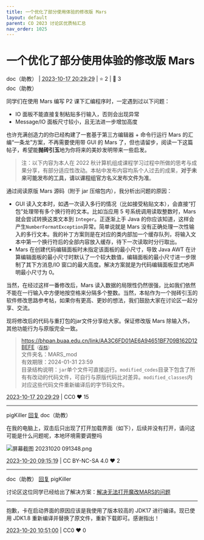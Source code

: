 ```yaml
---
title: 一个优化了部分使用体验的修改版 Mars
layout: default
parent: CO 2023 讨论区优质帖汇总
nav_order: 1025
---
```

# 一个优化了部分使用体验的修改版 Mars
<div class="post-info">
<span>doc（助教）</span>
|
<abbr title="2023-10-17T20:29:29.841072+08:00"><time datetime="2023-10-17T20:29:29.841072+08:00">2023-10-17 20:29:29</time></abbr>
|
<span>⭐️ 2</span>
|
<span>💬️ 3</span>
<br>
<div></div>
</div>

<div id="reply-3920" class="reply reply-l0">
<div class="reply-header">
<span>doc（助教）</span>
</div>
<div class="reply-text">

同学们在使用 Mars 编写 P2 课下汇编程序时，一定遇到过以下问题：
+ IO 面板不能直接复制粘贴多行输入，否则会出现异常
+ Message/IO 面板尺寸较小，且无法进一步增加高度


也许充满创造力的你已经构建了一套基于第三方编辑器 + 命令行运行 Mars 的汇编“一条龙”方案，不再需要使用带 GUI 的 Mars 了，但也请留步，阅读一下这篇帖子，希望能**抛砖引玉**地为你将来的美妙发明带来一些启发。

> 注：以下内容为本人在 2022 秋计算机组成课程学习过程中所做的思考与成果分享，有部分适应性改动。本帖中发布内容均系个人过去的成果，**对于未来可能发布的工具，请以课程组官方名义发布文件为准**。

通过阅读原版 Mars 源码（附于 jar 压缩包内），我分析出问题的原因：
+ GUI 读入文本时，如遇一次读入多行的情况（比如接受粘贴文本），会直接“打包”处理带有多个换行符的文本。比如当应用 5 号系统调用读取整数时，Mars 就会尝试转换这类文本到 `Integer`。正逐渐上手 Java 的你应该知道，这样会产生`NumberFormatException`异常。简单说就是 Mars 没有正确处理一次性输入的多行文本。我的补丁方案则是在对应的类内部加一个缓存队列，将输入文本中第一个换行符后的全部内容放入缓存，待下一次读取时分行取出。
+ Mars 在创建代码编辑面板时未指定该面板的最小尺寸，导致 Java AWT 在计算编辑面板的最小尺寸时默认了一个较大数值，编辑面板的最小尺寸进一步限制了其下方消息/IO 窗口的最大高度。解决方案就是为代码编辑面板显式地声明最小尺寸为 0。

当然，在经过这样一番修改后，Mars 读入数据的局限性仍然很强，比如我们依然不能在一行输入中方便地按空格来分隔多个整数。当然，本帖作为一个抛砖引玉的软件修改思路参考帖，如果你有更高、更妙的想法，我们鼓励大家在讨论区一起分享、交流。

现将修改后的代码与重打包的jar文件分享给大家。保证修改版 Mars 除输入外，其他功能行为与原版完全一致。

> https://bhpan.buaa.edu.cn/link/AA3C6FD01AE6A94651BF709B162D12BEFE<small>（[存档](/images/co-discussions/1025/MARS_mod.zip)）</small><br/>
文件夹名：MARS_mod<br/>
有效期限：2024-01-31 23:59<br/>
目录结构说明：`jar`单个文件可直接运行。`modified_codes`目录下包含了所有有改动的代码文件，可自行与原版代码比对差异。`modified_classes`内对应这些代码文件重新编译后的字节码文件。

</div>
<div class="reply-footer">
<abbr title="2023-10-17T20:29:29.848221+08:00"><time datetime="2023-10-17T20:29:29.848221+08:00">2023-10-17 20:29:29</time></abbr>
|
<span>CC0</span>
<span class="reply-vote">❤️ 15</span>
</div>
</div>
<hr class="reply-separator">
<div id="reply-3966" class="reply reply-l1">
<div class="reply-header">
<span>pigKiller <a href="#reply-3920">回复</a> doc（助教）</span>
</div>
<div class="reply-text">

在我的电脑上，双击后只出现了打开加载界面（如下），后续并没有打开，请问这可能是什么问题呢，本地环境需要调整吗

![屏幕截图 20231020 091348.png](/images/co-discussions/1025/屏幕截图_2023-10-20_091348.png)

</div>
<div class="reply-footer">
<abbr title="2023-10-20T09:15:19.679777+08:00"><time datetime="2023-10-20T09:15:19.679777+08:00">2023-10-20 09:15:19</time></abbr>
|
<span>CC BY-NC-SA 4.0</span>
<span class="reply-vote">❤️ 2</span>
</div>
</div>
<hr class="reply-separator">
<div id="reply-3969" class="reply reply-l2">
<div class="reply-header">
<span>doc（助教） <a href="#reply-3966">回复</a> pigKiller</span>
</div>
<div class="reply-text">

讨论区这位同学已经给出了解决方案：[解决无法打开魔改MARS的问题](/#/discussion_area/1033/1164/posts)

-----

抱歉，卡在启动界面的原因应该是我使用了版本较高的 JDK17 进行编译。现已使用 JDK1.8 重新编译并替换了原文件，重新下载即可。感谢指出！

</div>
<div class="reply-footer">
<abbr title="2023-10-20T10:51:00.197399+08:00"><time datetime="2023-10-20T10:51:00.197399+08:00">2023-10-20 10:51:00</time></abbr>
|
<span>CC0</span>
<span class="reply-vote">❤️ 0</span>
</div>
</div>